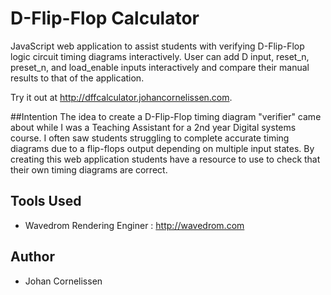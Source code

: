 # D-Flip-Flop Calculator
JavaScript web application to assist students with verifying D-Flip-Flop logic circuit timing diagrams interactively.
User can add D input, reset_n, preset_n, and load_enable inputs interactively and compare their manual results to that of the application.

Try it out at http://dffcalculator.johancornelissen.com.

##Intention
The idea to create a D-Flip-Flop timing diagram "verifier" came about while I was a Teaching Assistant for a 2nd year Digital systems course.
I often saw students struggling to complete accurate timing diagrams due to a flip-flops output depending on multiple input states.
By creating this web application students have a resource to use to check that their own timing diagrams are correct.

## Tools Used
* Wavedrom Rendering Enginer : http://wavedrom.com

## Author
* Johan Cornelissen
